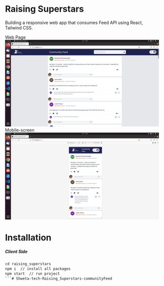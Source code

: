# Raising Superstars

Building a responsive web app that consumes Feed API using React, Tailwind CSS.

Web Page
<img src="laptop.png" alt="screenshot"/>
Mobile-screen
<img src="mobile.png" alt="screenshot"/>

# Installation

##### Client Side
```
cd raising_superstars
npm i  // install all packages
npm start  // run project
```# Shweta-tech-Raising_Superstars-communityFeed
